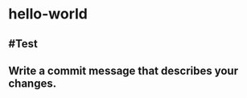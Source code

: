 # hello-world


#Test
------------------------------------------------------
Write a commit message that describes your changes. 
------------------------------------------------------
